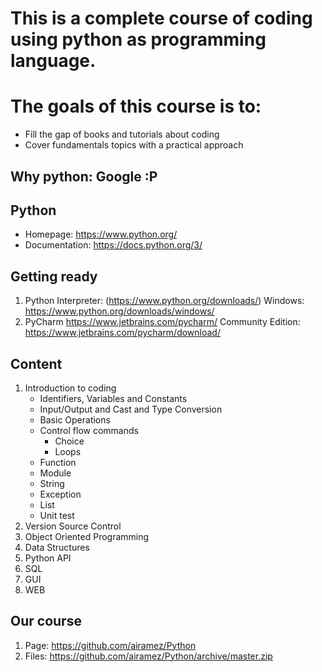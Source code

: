 # This is a complete course of coding using python as programming language.
# The goals of this course is to:
  * Fill the gap of books and tutorials about coding
  * Cover fundamentals topics with a practical approach

## Why python: Google :P
## Python
  * Homepage: https://www.python.org/
  * Documentation: https://docs.python.org/3/

## Getting ready
  1. Python Interpreter: (https://www.python.org/downloads/)
     Windows: https://www.python.org/downloads/windows/
  2. PyCharm
     https://www.jetbrains.com/pycharm/
     Community Edition: https://www.jetbrains.com/pycharm/download/

## Content
  1. Introduction to coding
     * Identifiers, Variables and Constants
     * Input/Output and Cast and Type Conversion
     * Basic Operations
     * Control flow commands
       * Choice
       * Loops
     * Function
     * Module
     * String
     * Exception
     * List
     * Unit test
  2. Version Source Control
  3. Object Oriented Programming
  4. Data Structures
  5. Python API
  6. SQL
  7. GUI
  8. WEB

## Our course
1. Page: https://github.com/airamez/Python
2. Files: https://github.com/airamez/Python/archive/master.zip
